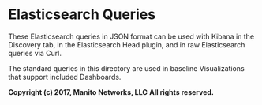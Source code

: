# **Elasticsearch Queries**

These Elasticsearch queries in JSON format can be used with Kibana in the Discovery tab, in the Elasticsearch Head plugin, 
and in raw Elasticsearch queries via Curl.

The standard queries in this directory are used in baseline Visualizations that support included Dashboards.


**Copyright (c) 2017, Manito Networks, LLC**
**All rights reserved.**